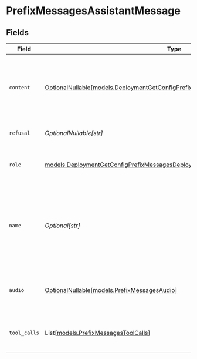 # PrefixMessagesAssistantMessage


## Fields

| Field                                                                                                                                                          | Type                                                                                                                                                           | Required                                                                                                                                                       | Description                                                                                                                                                    |
| -------------------------------------------------------------------------------------------------------------------------------------------------------------- | -------------------------------------------------------------------------------------------------------------------------------------------------------------- | -------------------------------------------------------------------------------------------------------------------------------------------------------------- | -------------------------------------------------------------------------------------------------------------------------------------------------------------- |
| `content`                                                                                                                                                      | [OptionalNullable[models.DeploymentGetConfigPrefixMessagesDeploymentsRequestContent]](../models/deploymentgetconfigprefixmessagesdeploymentsrequestcontent.md) | :heavy_minus_sign:                                                                                                                                             | The contents of the assistant message. Required unless `tool_calls` or `function_call` is specified.                                                           |
| `refusal`                                                                                                                                                      | *OptionalNullable[str]*                                                                                                                                        | :heavy_minus_sign:                                                                                                                                             | The refusal message by the assistant.                                                                                                                          |
| `role`                                                                                                                                                         | [models.DeploymentGetConfigPrefixMessagesDeploymentsRole](../models/deploymentgetconfigprefixmessagesdeploymentsrole.md)                                       | :heavy_check_mark:                                                                                                                                             | The role of the messages author, in this case `assistant`.                                                                                                     |
| `name`                                                                                                                                                         | *Optional[str]*                                                                                                                                                | :heavy_minus_sign:                                                                                                                                             | An optional name for the participant. Provides the model information to differentiate between participants of the same role.                                   |
| `audio`                                                                                                                                                        | [OptionalNullable[models.PrefixMessagesAudio]](../models/prefixmessagesaudio.md)                                                                               | :heavy_minus_sign:                                                                                                                                             | Data about a previous audio response from the model.                                                                                                           |
| `tool_calls`                                                                                                                                                   | List[[models.PrefixMessagesToolCalls](../models/prefixmessagestoolcalls.md)]                                                                                   | :heavy_minus_sign:                                                                                                                                             | The tool calls generated by the model, such as function calls.                                                                                                 |